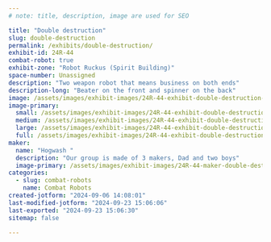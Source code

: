 ```yaml
---
# note: title, description, image are used for SEO

title: "Double destruction"
slug: double-destruction
permalink: /exhibits/double-destruction/
exhibit-id: 24R-44
combat-robot: true
exhibit-zone: "Robot Ruckus (Spirit Building)"
space-number: Unassigned
description: "Two weapon robot that means business on both ends"
description-long: "Beater on the front and spinner on the back"
image: /assets/images/exhibit-images/24R-44-exhibit-double-destruction-1725645933560392944832846202604-large.jpg
image-primary: 
  small: /assets/images/exhibit-images/24R-44-exhibit-double-destruction-1725645933560392944832846202604-small.jpg
  medium: /assets/images/exhibit-images/24R-44-exhibit-double-destruction-1725645933560392944832846202604-medium.jpg
  large: /assets/images/exhibit-images/24R-44-exhibit-double-destruction-1725645933560392944832846202604-large.jpg
  full: /assets/images/exhibit-images/24R-44-exhibit-double-destruction-1725645933560392944832846202604-full.jpg
maker: 
  name: "Hogwash "
  description: "Our group is made of 3 makers, Dad and two boys"
  image-primary: /assets/images/exhibit-images/24R-44-maker-double-destruction-17256458150474295787010662218926-medium.jpg
categories: 
  - slug: combat-robots
    name: Combat Robots
created-jotform: "2024-09-06 14:08:01"
last-modified-jotform: "2024-09-23 15:06:06"
last-exported: "2024-09-23 15:06:30"
sitemap: false

---
```

